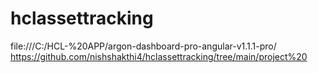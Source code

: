 # hclassettracking
file:///C:/HCL-%20APP/argon-dashboard-pro-angular-v1.1.1-pro/
https://github.com/nishshakthi4/hclassettracking/tree/main/project%20
